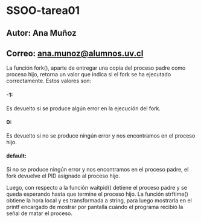 # SSOO-tarea01
## Autor: Ana Muñoz
## Correo: ana.munoz@alumnos.uv.cl

La función fork(), aparte de entregar una copia del proceso padre como
proceso hijo, retorna un valor que indica si el fork se ha ejecutado correctamente.
Estos valores son:
#### -1:
Es devuelto si se produce algún error en la ejecución del fork.
#### 0:
Es devuelto si no se produce ningún error y nos encontramos en el proceso hijo.
#### default:
Si no se produce ningún error y nos encontramos en el proceso padre, el fork devuelve el PID asignado al proceso hijo.

Luego, con respecto a la función waitpid() detiene el proceso padre y se queda esperando hasta que termine el proceso hijo.
La función strftime() obtiene la hora local y es transformada a string, para luego mostrarla en el printf encargado de mostrar por pantalla cuándo el programa recibió la señal de matar el proceso.

